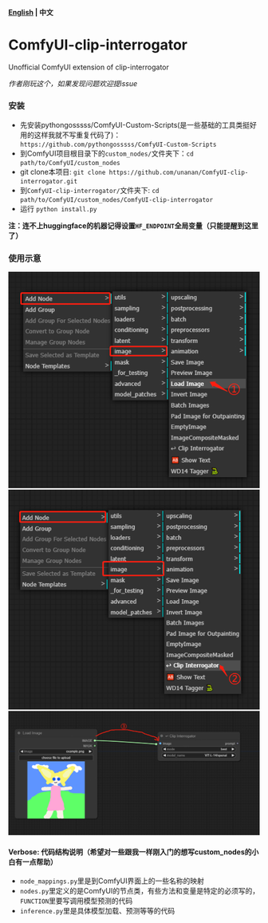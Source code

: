 #### [English](./README.md) | 中文

# ComfyUI-clip-interrogator
Unofficial ComfyUI extension of clip-interrogator

_作者刚玩这个，如果发现问题欢迎提issue_

### 安装
- 先安装pythongosssss/ComfyUI-Custom-Scripts(是一些基础的工具类挺好用的这样我就不写重复代码了)：`https://github.com/pythongosssss/ComfyUI-Custom-Scripts`
- 到ComfyUI项目根目录下的`custom_nodes/`文件夹下：`cd path/to/ComfyUI/custom_nodes`
- git clone本项目: `git clone https://github.com/unanan/ComfyUI-clip-interrogator.git`
- 到`ComfyUI-clip-interrogator/`文件夹下: `cd path/to/ComfyUI/custom_nodes/ComfyUI-clip-interrogator`
- 运行 `python install.py`

**注：连不上huggingface的机器记得设置`HF_ENDPOINT`全局变量（只能提醒到这里了）**

### 使用示意
![](./assets/1.png)
![](./assets/2.png)
![](./assets/3.png)

#### Verbose: 代码结构说明（希望对一些跟我一样刚入门的想写custom_nodes的小白有一点帮助）
- `node_mappings.py`里是到ComfyUI界面上的一些名称的映射
- `nodes.py`里定义的是ComfyUI的节点类，有些方法和变量是特定的必须写的，`FUNCTION`里要写调用模型预测的代码
- `inference.py`里是具体模型加载、预测等等的代码

